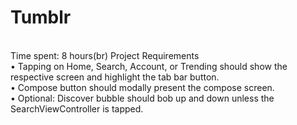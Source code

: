 # Tumblr<br>
<br>
Time spent: 8 hours(br)
Project Requirements<br>
	•	Tapping on Home, Search, Account, or Trending should show the respective screen and highlight the tab bar button.<br>
	•	Compose button should modally present the compose screen.<br>
	•	Optional: Discover bubble should bob up and down unless the SearchViewController is tapped.<br>
